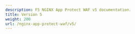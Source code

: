 ```yaml
---
description: F5 NGINX App Protect WAF v5 documentation.
title: Version 5
weight: 200
url: /nginx-app-protect-waf/v5/
---
```


